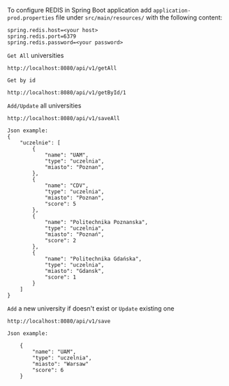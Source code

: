 To configure REDIS in Spring Boot application add `application-prod.properties` file under `src/main/resources/` with the following content:
```
spring.redis.host=<your host>
spring.redis.port=6379
spring.redis.password=<your password>
```

`Get All` universities
```
http://localhost:8080/api/v1/getAll
```
`Get by id`
```
http://localhost:8080/api/v1/getById/1
```
`Add/Update` all universities
```
http://localhost:8080/api/v1/saveAll

Json example:
{
    "uczelnie": [
        {
            "name": "UAM",
            "type": "uczelnia",
            "miasto": "Poznan",
        },
        {
            "name": "CDV",
            "type": "uczelnia",
            "miasto": "Poznan",
            "score": 5
        },
        {
            "name": "Politechnika Poznanska",
            "type": "uczelnia",
            "miasto": "Poznań",
            "score": 2
        },
        {
            "name": "Politechnika Gdańska",
            "type": "uczelnia",
            "miasto": "Gdansk",
            "score": 1
        }
    ]
}
```
`Add` a new university if doesn't exist or `Update` existing one
```
http://localhost:8080/api/v1/save

Json example:

    {
        "name": "UAM",
        "type": "uczelnia",
        "miasto": "Warsaw"
        "score": 6
    }
```
